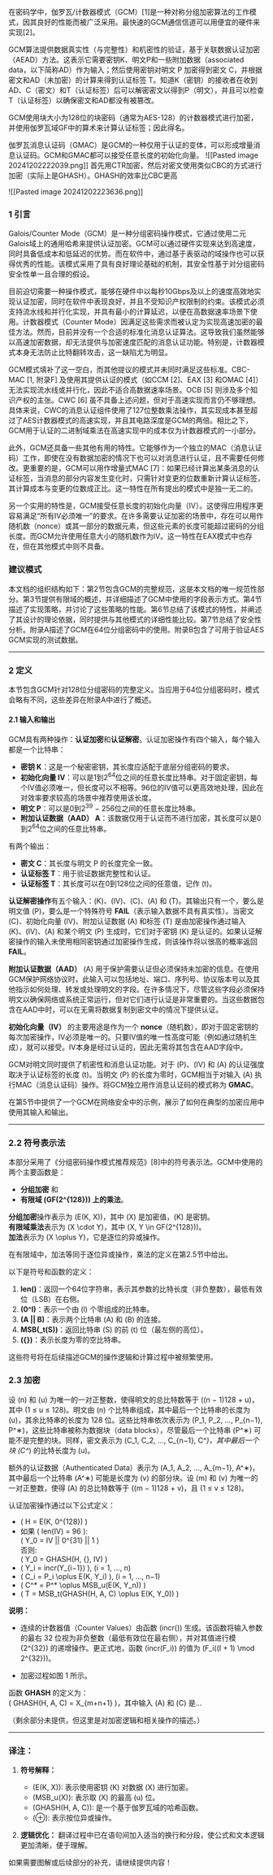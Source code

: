 
在密码学中，伽罗瓦/计数器模式（GCM）[1]是一种对称分组加密算法的工作模式，因其良好的性能而被广泛采用。最快速的GCM通信信道可以用便宜的硬件来实现[2]。

GCM算法提供数据真实性（与完整性）和机密性的验证，基于关联数据认证加密（AEAD）方法。这表示它需要密钥K、明文P和一些附加数据（associated data，以下简称AD）作为输入；然后使用密钥对明文 P 加密得到密文 C，并根据密文和AD（未加密）的计算来得到认证标签 T。知道K（密钥）的接收者在收到AD、C（密文）和T（认证标签）后可以解密密文以得到P（明文），并且可以检查T（认证标签）以确保密文和AD都没有被篡改。

GCM使用块大小为128位的块密码（通常为AES-128）的计数器模式进行加密，并使用伽罗瓦域GF中的算术来计算认证标签；因此得名。

伽罗瓦消息认证码（GMAC）是GCM的一种仅用于认证的变体，可以形成增量消息认证码。GCM和GMAC都可以接受任意长度的初始化向量。
![[Pasted image 20241202222039.png]]
首先用CTR加密，然后对密文使用类似CBC的方式进行加密（实际上是GHASH）。GHASH的效率比CBC更高

![[Pasted image 20241202223636.png]]
### 1 引言

Galois/Counter Mode（GCM）是一种分组密码操作模式，它通过使用二元Galois域上的通用哈希来提供认证加密。GCM可以通过硬件实现来达到高速度，同时具备低成本和低延迟的优势。而在软件中，通过基于表驱动的域操作也可以获得优秀的性能。该模式采用了具有良好理论基础的机制，其安全性基于对分组密码安全性单一且合理的假设。

目前迫切需要一种操作模式，能够在硬件中以每秒10Gbps及以上的速度高效地实现认证加密，同时在软件中表现良好，并且不受知识产权限制的约束。该模式必须支持流水线和并行化实现，并具有最小的计算延迟，以便在高数据速率场景下使用。计数器模式（Counter Mode）因满足这些需求而被认定为实现高速加密的最佳方法。然而，目前并没有一个合适的标准化消息认证算法。这导致我们虽然能够以高速加密数据，却无法提供与加密速度匹配的消息认证功能。特别是，计数器模式本身无法防止比特翻转攻击，这一缺陷尤为明显。

GCM模式填补了这一空白，而其他提议的模式并未同时满足这些标准。CBC-MAC [1, 附录F] 及使用其提供认证的模式（如CCM [2]、EAX [3] 和OMAC [4]）无法实现流水线或并行化，因此不适合高数据速率场景。OCB [5] 则涉及多个知识产权的主张。CWC [6] 虽不具备上述问题，但对于高速实现而言仍不够理想。具体来说，CWC的消息认证组件使用了127位整数乘法操作，其实现成本甚至超过了AES计数器模式的高速实现，并且其电路深度是GCM的两倍。相比之下，GCM用于认证的二进制域乘法在高速实现中的成本仅为计数器模式的一小部分。

此外，GCM还具备一些其他有用的特性。它能够作为一个独立的MAC（消息认证码）工作，即使在没有数据加密的情况下也可以对消息进行认证，且不需要任何修改。更重要的是，GCM可以用作增量式MAC [7]：如果已经计算出某条消息的认证标签，当消息的部分内容发生变化时，只需针对变更的位数重新计算认证标签，其计算成本与变更的位数成正比。这一特性在所有提出的模式中是独一无二的。

另一个实用的特性是，GCM接受任意长度的初始化向量（IV）。这使得应用程序更容易满足“所有IV必须唯一”的要求。在许多需要认证加密的场景中，存在可以用作随机数（nonce）或其一部分的数据元素，但这些元素的长度可能超过密码的分组长度。而GCM允许使用任意大小的随机数作为IV。这一特性在EAX模式中也存在，但在其他模式中则不具备。

### 建议模式

本文档的组织结构如下：第2节包含GCM的完整规范，这是本文档的唯一规范性部分。第3节提供有限域的概述，并详细描述了GCM中使用的字段表示方式。第4节描述了实现策略，并讨论了这些策略的性能。第6节总结了该模式的特性，并阐述了其设计的理论依据，同时提供与其他模式的详细性能比较。第7节总结了安全性分析。附录A描述了GCM在64位分组密码中的使用。附录B包含了可用于验证AES GCM实现的测试数据。

---

### 2 定义

本节包含GCM针对128位分组密码的完整定义。当应用于64位分组密码时，模式会略有不同，这些差异在附录A中进行了概述。

#### 2.1 输入和输出

GCM具有两种操作：**认证加密**和**认证解密**。认证加密操作有四个输入，每个输入都是一个比特串：

- **密钥 K**：这是一个秘密密钥，其长度应适配于底层分组密码的要求。
- **初始化向量 IV**：可以是1到2<sup>64</sup>位之间的任意长度比特串。对于固定密钥，每个IV值必须唯一，但长度可以不相等。96位的IV值可以更高效地处理，因此在对效率要求较高的场景中推荐使用该长度。
- **明文 P**：可以是0到2<sup>39</sup> − 256位之间的任意长度比特串。
- **附加认证数据（AAD） A**：该数据仅用于认证而不进行加密，其长度可以是0到2<sup>64</sup>位之间的任意比特串。

有两个输出：

- **密文 C**：其长度与明文 P 的长度完全一致。
- **认证标签 T**：用于验证数据完整性和认证。
- **认证标签 T**：其长度可以在0到128位之间的任意值，记作 \(t\)。

**认证解密操作**有五个输入：\(K\)、\(IV\)、\(C\)、\(A\) 和 \(T\)。其输出只有一个，要么是明文值 \(P\)，要么是一个特殊符号 **FAIL**（表示输入数据不具有真实性）。当密文 \(C\)、初始化向量 \(IV\)、附加认证数据 \(A\) 和标签 \(T\) 是由加密操作通过输入 \(K\)、\(IV\)、\(A\) 和某个明文 \(P\) 生成时，它们对于密钥 \(K\) 是认证的。如果认证解密操作的输入未使用相同密钥通过加密操作生成，则该操作将以很高的概率返回 **FAIL**。

**附加认证数据（AAD）** \(A\) 用于保护需要认证但必须保持未加密的信息。在使用GCM保护网络协议时，此输入可以包括地址、端口、序列号、协议版本号以及其他指示如何处理、转发或处理明文的字段。在许多情况下，尽管这些字段必须保持明文以确保网络或系统正常运行，但对它们进行认证是非常重要的。当这些数据包含在AAD中时，可以在无需将数据复制到密文中的情况下提供认证。

**初始化向量（IV）** 的主要用途是作为一个 **nonce**（随机数），即对于固定密钥的每次加密操作，IV必须是唯一的。只要IV值的唯一性高度可能（例如通过随机生成），就可以接受。IV本身是经过认证的，因此无需将其包含在AAD字段中。

GCM对明文同时提供了机密性和消息认证功能。对于 \(P\)、\(IV\) 和 \(A\) 的认证强度取决于认证标签的长度 \(t\)。当明文 \(P\) 的长度为零时，GCM相当于对输入 \(A\) 执行MAC（消息认证码）操作。将GCM独立用作消息认证码的模式称为 **GMAC**。

在第5节中提供了一个GCM在网络安全中的示例，展示了如何在典型的加密应用中使用其输入和输出。

---

### 2.2 符号表示法

本部分采用了《分组密码操作模式推荐规范》[8]中的符号表示法。GCM中使用的两个主要函数是：

- **分组加密** 和  
- **有限域 \(GF(2^{128})\) 上的乘法**。

**分组加密**操作表示为 \(E(K, X)\)，其中 \(X\) 是加密值，\(K\) 是密钥。  
**有限域乘法**表示为 \(X \cdot Y\)，其中 \(X, Y \in GF(2^{128})\)。  
**加法**表示为 \(X \oplus Y\)，它是逐位的异或操作。

在有限域中，加法等同于逐位异或操作，乘法的定义在第2.5节中给出。

以下是符号和函数的定义：

1. **len()**：返回一个64位字符串，表示其参数的比特长度（非负整数），最低有效位（LSB）在右侧。
2. **\(0^l\)**：表示一个由 \(l\) 个零组成的比特串。
3. **\(A || B\)**：表示两个比特串 \(A\) 和 \(B\) 的连接。
4. **MSB\(_t(S)\)**：返回比特串 \(S\) 的前 \(t\) 位（最左侧的高位）。
5. **\(\{\}\)**：表示长度为零的空比特串。

这些符号将在后续描述GCM的操作逻辑和计算过程中被频繁使用。


### 2.3 加密

设 \(n\) 和 \(u\) 为唯一的一对正整数，使得明文的总比特数等于 \((n − 1)128 + u\)，其中 \(1 ≤ u ≤ 128\)。明文由 \(n\) 个比特串组成，其中最后一个比特串的长度为 \(u\)，其余比特串的长度为 128 位。这些比特串依次表示为 \(P_1, P_2, ..., P_{n−1}, P^∗\)，这些比特串被称为数据块（data blocks），尽管最后一个比特串 \(P^∗\) 可能不是完整的块。同样，密文表示为 \(C_1, C_2, ..., C_{n−1}, C^*\)，其中最后一个块 \(C^*\) 的比特长度为 \(u\)。

额外的认证数据（Authenticated Data）表示为 \(A_1, A_2, ..., A_{m−1}, A^∗\)，其中最后一个比特串 \(A^∗\) 可能是长度为 \(v\) 的部分块。设 \(m\) 和 \(v\) 为唯一的一对正整数，使得 \(A\) 的总比特数等于 \((m − 1)128 + v\)，且 \(1 ≤ v ≤ 128\)。

认证加密操作通过以下公式定义：

- \( H = E(K, 0^{128}) \)
- 如果 \( len(IV) = 96 \):  
  \( Y_0 = IV || 0^{31} || 1 \)  
  否则:  
  \( Y_0 = GHASH(H, \{\}, IV) \)
- \( Y_i = incr(Y_{i−1}) \), \(i = 1, ..., n\)
- \( C_i = P_i \oplus E(K, Y_i) \), \(i = 1, ..., n−1\)
- \( C^* = P^* \oplus MSB_u(E(K, Y_n)) \)
- \( T = MSB_t(GHASH(H, A, C) \oplus E(K, Y_0)) \)

**说明：**

- 连续的计数器值（Counter Values）由函数 \(incr()\) 生成。该函数将输入参数的最右 32 位视为非负整数（最低有效位在最右侧），并对其值进行模 \(2^{32}\) 的递增操作。更正式地，函数 \(incr(F_i)\) 的值为 \(F_i((I + 1) \mod 2^{32})\)。
  
- 加密过程如图 1 所示。

函数 **GHASH** 的定义为：  
\( GHASH(H, A, C) = X_{m+n+1} \)，其中输入 \(A\) 和 \(C\) 是...  

（剩余部分未提供，但这里是对加密逻辑和相关操作的描述。）

---

### 译注：
1. **符号解释：**
   - \(E(K, X)\): 表示使用密钥 \(K\) 对数据 \(X\) 进行加密。
   - \(MSB_u(X)\): 表示取 \(X\) 的最高 \(u\) 位。
   - \(GHASH(H, A, C)\): 是一个基于伽罗瓦域的哈希函数。
   - \(⊕\): 表示按位异或操作。

2. **逻辑优化：**
   翻译过程中已在语句间加入适当的换行和分段，使公式和文本逻辑更加清晰，便于理解。

如果需要图解或后续部分的补充，请继续提供内容！